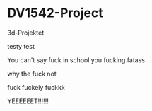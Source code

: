 # DV1542-Project
3d-Projektet

testy test

You can't say fuck in school you fucking fatass

why the fuck not

fuck fuckely fuckkk


YEEEEEET!!!!!!